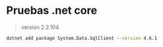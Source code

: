 # Pruebas .net core

> version 2.2.104

```cmd
dotnet add package System.Data.SqlClient --version 4.6.1
```